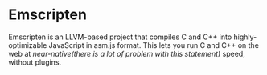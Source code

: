 # Emscripten
Emscripten is an LLVM-based project that compiles C and C++ into highly-optimizable JavaScript in asm.js format. This lets you run C and C++ on the web at *near-native(there is a lot of problem with this  statement)* speed, without plugins.
